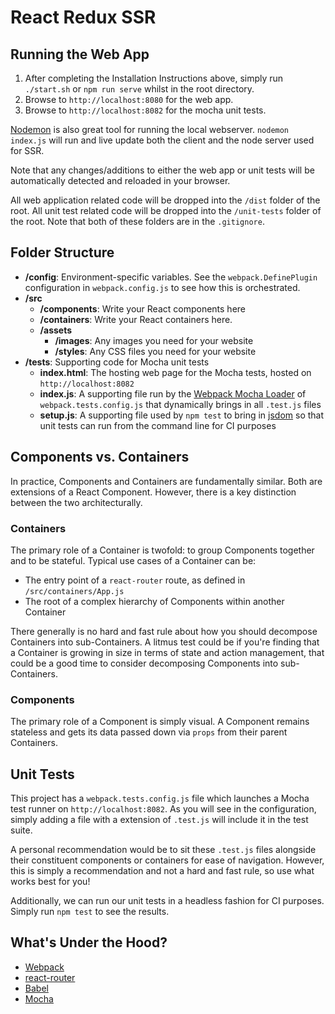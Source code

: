 # React Redux SSR

## Running the Web App

1. After completing the Installation Instructions above, simply run `./start.sh` or `npm run serve` whilst in the root directory.
2. Browse to `http://localhost:8080` for the web app.
3. Browse to `http://localhost:8082` for the mocha unit tests.

[Nodemon](https://www.npmjs.com/package/nodemon) is also great tool for running the local webserver.
`nodemon index.js` will run and live update both the client and the node server used for SSR.

Note that any changes/additions to either the web app or unit tests will be automatically detected and reloaded in your browser.

All web application related code will be dropped into the `/dist` folder of the root.  All unit test related code will be dropped into the `/unit-tests` folder of the root.  Note that both of these folders are in the `.gitignore`.

## Folder Structure
* **/config**: Environment-specific variables.  See the `webpack.DefinePlugin` configuration in `webpack.config.js` to see how this is orchestrated.
* **/src**
    * **/components**: Write your React components here
    * **/containers**: Write your React containers here.
    * **/assets**
        * **/images**: Any images you need for your website
        * **/styles**: Any CSS files you need for your website
* **/tests**: Supporting code for Mocha unit tests
    * **index.html**: The hosting web page for the Mocha tests, hosted on `http://localhost:8082`
    * **index.js**: A supporting file run by the [Webpack Mocha Loader](https://github.com/webpack/mocha-loader) of `webpack.tests.config.js` that dynamically brings in all `.test.js` files
    * **setup.js**: A supporting file used by `npm test` to bring in [jsdom](https://github.com/tmpvar/jsdom) so that unit tests can run from the command line for CI purposes

## Components vs. Containers

In practice, Components and Containers are fundamentally similar.  Both are extensions of a React Component.  However, there is a key distinction between the two architecturally.

### Containers

The primary role of a Container is twofold: to group Components together and to be stateful. Typical use cases of a Container can be:

* The entry point of a `react-router` route, as defined in `/src/containers/App.js`
* The root of a complex hierarchy of Components within another Container

There generally is no hard and fast rule about how you should decompose Containers into sub-Containers.  A litmus test could be if you're finding that a Container is growing in size in terms of state and action management, that could be a good time to consider decomposing Components into sub-Containers.

### Components

The primary role of a Component is simply visual.  A Component remains stateless and gets its data passed down via `props` from their parent Containers.

## Unit Tests

This project has a `webpack.tests.config.js` file which launches a Mocha test runner on `http://localhost:8082`.  As you will see in the configuration, simply adding a file with a extension of `.test.js` will include it in the test suite.

A personal recommendation would be to sit these `.test.js` files alongside their constituent components or containers for ease of navigation.  However, this is simply a recommendation and not a hard and fast rule, so use what works best for you!

Additionally, we can run our unit tests in a headless fashion for CI purposes.  Simply run `npm test` to see the results.


## What's Under the Hood?
* [Webpack](https://webpack.github.io/)
* [react-router](https://github.com/reactjs/react-router)
* [Babel](https://babeljs.io/)
* [Mocha](https://mochajs.org/)
